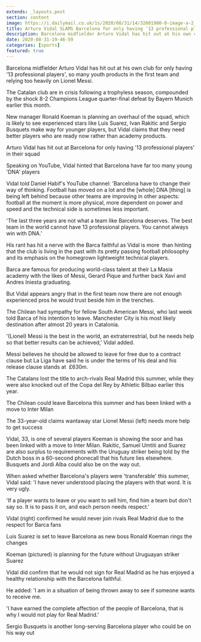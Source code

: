 ```yaml
---
extends: _layouts.post
section: content
image: https://i.dailymail.co.uk/1s/2020/08/31/14/32601980-0-image-a-2_1598879015017.jpg 
title: Arturo Vidal SLAMS Barcelona for only having '13 professional players' and having so many youngsters 
description: Barcelona midfielder Arturo Vidal has hit out at his own club for only having '13 professional players' and hinted at his displeasure of having so many young youth products in the first-team. 
date: 2020-08-31-19-46-59 
categories: [sports] 
featured: true 
--- 
```

Barcelona midfielder Arturo Vidal has hit out at his own club for only having '13 professional players', so many youth products in the first team and relying too heavily on Lionel Messi.

The Catalan club are in crisis following a trophyless season, compounded by the shock 8-2 Champions League quarter-final defeat by Bayern Munich earlier this month. 

New manager Ronald Koeman is planning an overhaul of the squad, which is likely to see experienced stars like Luis Suarez, Ivan Rakitic and Sergio Busquets make way for younger players, but Vidal claims that they need better players who are ready now rather than academy products.

Arturo Vidal has hit out at Barcelona for only having '13 professional players' in their squad

Speaking on YouTube, Vidal hinted that Barcelona have far too many young 'DNA' players 

Vidal told Daniel Habif's YouTube channel: 'Barcelona have to change their way of thinking. Football has moved on a lot and the [whole] DNA [thing] is being left behind because other teams are improving in other aspects: football at the moment is more physical, more dependent on power and speed and the technical side is sometimes less important.

'The last three years are not what a team like Barcelona deserves. The best team in the world cannot have 13 professional players. You cannot always win with DNA.'

His rant has hit a nerve with the Barca faithful as Vidal is more  than hinting that the club is living in the past with its pretty passing football philosophy and its emphasis on the homegrown lightweight technical players. 

Barca are famous for producing world-class talent at their La Masia academy with the likes of Messi, Gerard Pique and further back Xavi and Andres Iniesta graduating.

But Vidal appears angry that in the first team now there are not enough experienced pros he would trust beside him in the trenches.

The Chilean had sympathy for fellow South American Messi, who last week told Barca of his intention to leave. Manchester City is his most likely destination after almost 20 years in Catalonia.

'(Lionel) Messi is the best in the world, an extraterrestrial, but he needs help so that better results can be achieved,' Vidal added.

Messi believes he should be allowed to leave for free due to a contract clause but La Liga have said he is under the terms of his deal and his release clause stands at  £630m.

The Catalans lost the title to arch-rivals Real Madrid this summer, while they were also knocked out of the Copa del Rey by Athletic Bilbao earlier this year.  

The Chilean could leave Barcelona this summer and has been linked with a move to Inter Milan

The 33-year-old claims wantaway star Lionel Messi (left) needs more help to get success 

Vidal, 33, is one of several players Koeman is showing the soor and has been linked with a move to Inter Milan. Rakitic, Samuel Umtiti and Suarez are also surplus to requirements with the Uruguay striker being told by the Dutch boss in a 60-second phonecall that his future lies elsewhere. Busquets and Jordi Alba could also be on the way out.

When asked whether Barcelona's players were 'transferable' this summer, Vidal said: 'I have never understood placing the players with that word. It is very ugly. 

'If a player wants to leave or you want to sell him, find him a team but don't say so. It is to pass it on, and each person needs respect.'

Vidal (right) confirmed he would never join rivals Real Madrid due to the respect for Barca fans

Luis Suarez is set to leave Barcelona as new boss Ronald Koeman rings the changes

Koeman (pictured) is planning for the future without Uruguayan striker Suarez

Vidal did confirm that he would not sign for Real Madrid as he has enjoyed a healthy relationship with the Barcelona faithful. 

He added: 'I am in a situation of being thrown away to see if someone wants to receive me. 

'I have earned the complete affection of the people of Barcelona, that is why I would not play for Real Madrid.'

Sergio Busquets is another long-serving Barcelona player who could be on his way out

